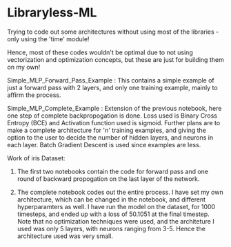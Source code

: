 # Libraryless-ML
Trying to code out some architectures without using most of the libraries - only using the 'time' module!

Hence, most of these codes wouldn't be optimal due to not using vectorization and optimization concepts, but these are just for building them on my own!

Simple_MLP_Forward_Pass_Example :
This contains a simple example of just a forward pass with 2 layers, and only one training example, mainly to affirm the process.

Simple_MLP_Complete_Example : 
Extension of the previous notebook, here one step of complete backpropogation is done. Loss used is Binary Cross Entropy (BCE) and Activation function used is sigmoid. 
Further plans are to make a complete architecture for 'n' training examples, and giving the option to the user to decide the number of hidden layers, and neurons in each layer. Batch Gradient Descent is used since examples are less. 

Work of iris Dataset:

1) The first two notebooks contain the code for forward pass and one round of backward propogation on the last layer of the network.

2) The complete notebook codes out the entire process. I have set my own architecture, which can be changed in the notebook, and different hyperparamters as well.
   I have run the model on the dataset, for 1000 timesteps, and ended up with a loss of 50.1051 at the final timestep. Note that no optimization techniques    were used, and the architeture I used was only 5 layers, with neurons ranging from 3-5. Hence the architecture used was very small.

